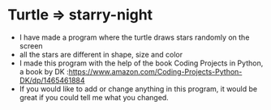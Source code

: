 # Turtle => starry-night
 - I have made a program where the turtle draws stars randomly on the screen
 - all the stars are different in shape, size and color
 - I made this program with the help of the book Coding Projects in Python, a book by DK :https://www.amazon.com/Coding-Projects-Python-DK/dp/1465461884
 - If you would like to add or change anything in this program, it would be great if you could tell me what you changed.
